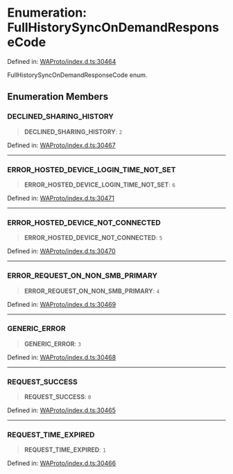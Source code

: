 # Enumeration: FullHistorySyncOnDemandResponseCode

Defined in: [WAProto/index.d.ts:30464](https://github.com/Fokusdotid/bail/blob/0fe6346a5ff68a74eb71890335c982b44e2da604/WAProto/index.d.ts#L30464)

FullHistorySyncOnDemandResponseCode enum.

## Enumeration Members

### DECLINED\_SHARING\_HISTORY

> **DECLINED\_SHARING\_HISTORY**: `2`

Defined in: [WAProto/index.d.ts:30467](https://github.com/Fokusdotid/bail/blob/0fe6346a5ff68a74eb71890335c982b44e2da604/WAProto/index.d.ts#L30467)

***

### ERROR\_HOSTED\_DEVICE\_LOGIN\_TIME\_NOT\_SET

> **ERROR\_HOSTED\_DEVICE\_LOGIN\_TIME\_NOT\_SET**: `6`

Defined in: [WAProto/index.d.ts:30471](https://github.com/Fokusdotid/bail/blob/0fe6346a5ff68a74eb71890335c982b44e2da604/WAProto/index.d.ts#L30471)

***

### ERROR\_HOSTED\_DEVICE\_NOT\_CONNECTED

> **ERROR\_HOSTED\_DEVICE\_NOT\_CONNECTED**: `5`

Defined in: [WAProto/index.d.ts:30470](https://github.com/Fokusdotid/bail/blob/0fe6346a5ff68a74eb71890335c982b44e2da604/WAProto/index.d.ts#L30470)

***

### ERROR\_REQUEST\_ON\_NON\_SMB\_PRIMARY

> **ERROR\_REQUEST\_ON\_NON\_SMB\_PRIMARY**: `4`

Defined in: [WAProto/index.d.ts:30469](https://github.com/Fokusdotid/bail/blob/0fe6346a5ff68a74eb71890335c982b44e2da604/WAProto/index.d.ts#L30469)

***

### GENERIC\_ERROR

> **GENERIC\_ERROR**: `3`

Defined in: [WAProto/index.d.ts:30468](https://github.com/Fokusdotid/bail/blob/0fe6346a5ff68a74eb71890335c982b44e2da604/WAProto/index.d.ts#L30468)

***

### REQUEST\_SUCCESS

> **REQUEST\_SUCCESS**: `0`

Defined in: [WAProto/index.d.ts:30465](https://github.com/Fokusdotid/bail/blob/0fe6346a5ff68a74eb71890335c982b44e2da604/WAProto/index.d.ts#L30465)

***

### REQUEST\_TIME\_EXPIRED

> **REQUEST\_TIME\_EXPIRED**: `1`

Defined in: [WAProto/index.d.ts:30466](https://github.com/Fokusdotid/bail/blob/0fe6346a5ff68a74eb71890335c982b44e2da604/WAProto/index.d.ts#L30466)
